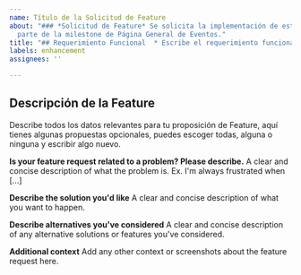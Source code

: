 ```yaml
---
name: Título de la Solicitud de Feature
about: "### *Solicitud de Feature* Se solicita la implementación de esta feature,
  parte de la milestone de Página General de Eventos."
title: "## Requerimiento Funcional  * Escribe el requerimiento funcional."
labels: enhancement
assignees: ''

---
```


## Descripción de la Feature
Describe todos los datos relevantes para tu proposición de Feature, aquí tienes algunas propuestas opcionales, puedes escoger todas, alguna o ninguna y escribir algo nuevo.

**Is your feature request related to a problem? Please describe.**
A clear and concise description of what the problem is. Ex. I'm always frustrated when [...]

**Describe the solution you'd like**
A clear and concise description of what you want to happen.

**Describe alternatives you've considered**
A clear and concise description of any alternative solutions or features you've considered.

**Additional context**
Add any other context or screenshots about the feature request here.
